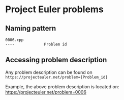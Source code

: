 # Project Euler problems

## Naming pattern

```
0006.cpp
----             Problem id
```

## Accessing problem description

Any problem description can be found on `https://projecteuler.net/problem={Problem_id}`

Example, the above problem description is located on: https://projecteuler.net/problem=0006
